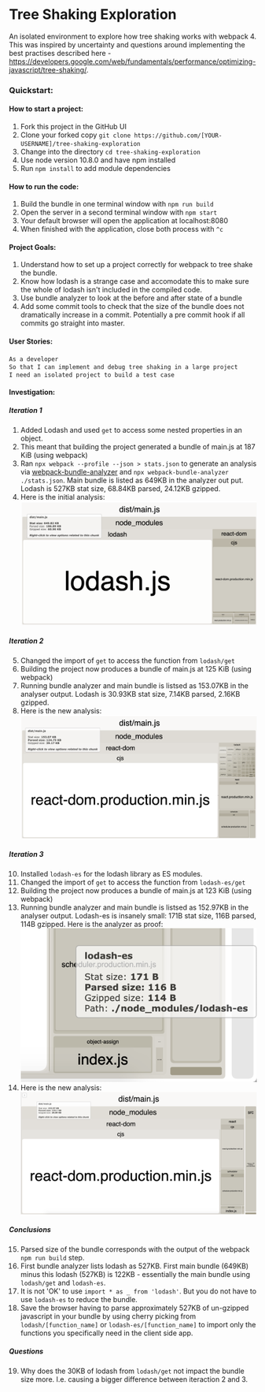 # Tree Shaking Exploration

An isolated environment to explore how tree shaking works with webpack 4. This was inspired by uncertainty and questions around implementing the best practises described here - https://developers.google.com/web/fundamentals/performance/optimizing-javascript/tree-shaking/. 

### Quickstart:
#### How to start a project:
1. Fork this project in the GitHub UI
2. Clone your forked copy ```git clone https://github.com/[YOUR-USERNAME]/tree-shaking-exploration```
3. Change into the directory ```cd tree-shaking-exploration```
4. Use node version 10.8.0 and have npm installed
5. Run ```npm install``` to add module dependencies

#### How to run the code:
1. Build the bundle in one terminal window with ```npm run build```
2. Open the server in a second terminal window with ```npm start```
3. Your default browser will open the application at localhost:8080
4. When finished with the application, close both process with ```^c```

#### Project Goals:
1. Understand how to set up a project correctly for webpack to tree shake the bundle. 
2. Know how lodash is a strange case and accomodate this to make sure the whole of lodash isn't included in the compiled code. 
3. Use bundle analyzer to look at the before and after state of a bundle
4. Add some commit tools to check that the size of the bundle does not dramatically increase in a commit. Potentially a pre commit hook if all commits go straight into master. 

#### User Stories:
```
As a developer
So that I can implement and debug tree shaking in a large project
I need an isolated project to build a test case
```

#### Investigation:
##### Iteration 1
1. Added Lodash and used `get` to access some nested properties in an object. 
2. This meant that building the project generated a bundle of main.js  at 187 KiB (using webpack)
3. Ran `npx webpack --profile --json > stats.json` to generate an analysis via [webpack-bundle-analyzer](https://www.npmjs.com/package/webpack-bundle-analyzer) and `npx webpack-bundle-analyzer ./stats.json`. Main bundle is listed as 649KB in the analyzer out put. Lodash is 527KB stat size, 68.84KB parsed, 24.12KB gzipped. 
4. Here is the initial analysis: ![Web Pack Analyzer](./readme_images/import-all-as-star-from-lodash.png)

##### Iteration 2
5. Changed the import of `get` to access the function from `lodash/get`
7. Building the project now produces a bundle of main.js at 125 KiB (using webpack)
8. Running bundle analyzer and main bundle is listsed as 153.07KB in the analyser output. Lodash is 30.93KB stat size, 7.14KB parsed, 2.16KB gzipped.
9. Here is the new analysis: ![Web Pack Analyzer](./readme_images/import-get-from-lodash-slash-get.png)

##### Iteration 3
10. Installed `lodash-es` for the lodash library as ES modules.
11. Changed the import of `get` to access the function from `lodash-es/get`
12. Building the project now produces a bundle of main.js at 123 KiB (using webpack)
13. Running bundle analyzer and main bundle is listsed as 152.97KB in the analyser output. Lodash-es is insanely small: 171B stat size, 116B parsed, 114B gzipped. Here is the analyzer as proof: ![Web Pack Anazlyzer Lodash ES](./readme_images/import-get-from-lodash-es-module-stats.png)
14. Here is the new analysis: ![Web Pack Analyzer](./readme_images/import-get-from-lodash-es-get.png)

##### Conclusions
15. Parsed size of the bundle corresponds with the output of the webpack `npm run build` step. 
16. First bundle analyzer lists lodash as 527KB. First main bundle (649KB) minus this lodash (527KB) is 122KB - essentially the main bundle using `lodash/get` and `lodash-es`. 
17. It is not 'OK' to use `import * as _ from 'lodash'`. But you do not have to use `lodash-es` to reduce the bundle. 
18. Save the browser having to parse approximately 527KB of un-gzipped javascript in your bundle by using cherry picking from `lodash/[function_name]` or `lodash-es/[function_name]` to import only the functions you specifically need in the client side app. 

##### Questions
19. Why does the 30KB of lodash from `lodash/get` not impact the bundle size more. I.e. causing a bigger difference between iteraction 2 and 3. 